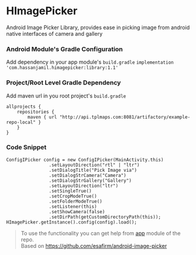 # HImagePicker
Android Image Picker Library, provides ease in picking image from android native interfaces of camera and gallery

### Android Module's Gradle Configuration
Add dependency in your app module's `build.gradle`
`implementation 'com.hassanjamil.himagepicker:library:1.1'`

### Project/Root Level Gradle Dependency
Add maven url in you root project's `build.gradle`
```android
allprojects {
    repositories {
        maven { url "http://api.tplmaps.com:8081/artifactory/example-repo-local" }
    }
}
```
### Code Snippet
```android
ConfigIPicker config = new ConfigIPicker(MainActivity.this)
                .setLayoutDirection("rtl" | "ltr")
                .setDialogTitle("Pick Image via")
                .setDialogStrCamera("Camera")
                .setDialogStrGallery("Gallery")
                .setLayoutDirection("ltr")
                .setSingleTrue()
                .setCropModeTrue()
                .setFolderModeTrue()
                .setListener(this)
                .setShowCamera(false)
                .setDirPath(getCustomDirectoryPath(this));
HImagePicker.getInstance().config(config).load();
```
> To use the functionality you can get help from [app](https://github.com/hassaanjamil/HImagePicker/tree/master/app) module of the repo.</br>
Based on https://github.com/esafirm/android-image-picker
